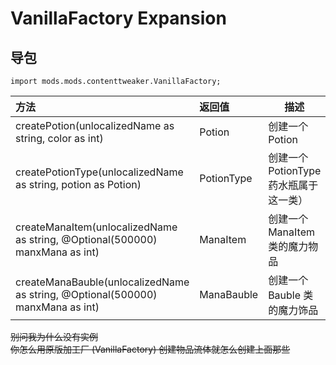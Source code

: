 # VanillaFactory Expansion

## 导包
```zenscript
import mods.mods.contenttweaker.VanillaFactory;
```

| 方法                                                           | 返回值      | 描述                                            |
| :------------------------------------------------------------ | :--------- | ---------------------------------------------- |
| createPotion(unlocalizedName as string, color as int)         | Potion     | 创建一个 Potion                           |
| createPotionType(unlocalizedName as string, potion as Potion) | PotionType | 创建一个 PotionType 药水瓶属于这一类）         |
| createManaItem(unlocalizedName as string, @Optional(500000) manxMana as int) | ManaItem   | 创建一个 ManaItem 类的魔力物品                        |
| createManaBauble(unlocalizedName as string, @Optional(500000) manxMana as int) | ManaBauble   | 创建一个 Bauble 类的魔力饰品

~~别问我为什么没有实例~~  
~~你怎么用原版加工厂 (VanillaFactory) 创建物品流体就怎么创建上面那些~~